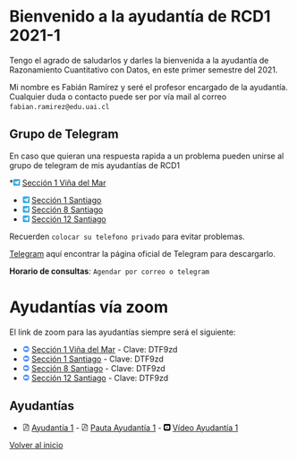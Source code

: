 [//]: <> (RCD1-2021-1)
# Bienvenido a la ayudantía de RCD1 2021-1
Tengo el agrado de saludarlos y darles la bienvenida a la ayudantía de Razonamiento Cuantitativo con Datos, en este primer semestre del 2021. 

Mi nombre es Fabián Ramírez y seré el profesor encargado de la ayudantía. Cualquier duda o contacto puede ser por vía mail al correo `fabian.ramirez@edu.uai.cl`

## Grupo de Telegram
En caso que quieran una respuesta rapida a un problema pueden unirse al grupo de telegram de mis ayudantías de RCD1

*<img src="telegram_logo.svg" alt="drawing" width="12"/> [Sección 1 Viña del Mar](https://t.me/joinchat/dhtQ9qNQOzYzOWYx)
* <img src="telegram_logo.svg" alt="drawing" width="12"/> [Sección 1 Santiago](https://t.me/joinchat/Vq98bqmlmgpjZjJh)
* <img src="telegram_logo.svg" alt="drawing" width="12"/> [Sección 8 Santiago](
https://t.me/joinchat/rIekbIWiGbQ1OGMx)
* <img src="telegram_logo.svg" alt="drawing" width="12"/> [Sección 12 Santiago](https://t.me/joinchat/WIPEPqDp589hZjIx)
 
Recuerden `colocar su telefono privado` para evitar problemas. 

[Telegram](https://desktop.telegram.org/) aquí encontrar la página oficial de Telegram para descargarlo.

**Horario de consultas**: `Agendar por correo o telegram`

# Ayudantías vía zoom

El link de zoom para las ayudantías siempre será el siguiente:

* <img src="zoom_logo.svg" alt="drawing" width="12"/> [Sección 1 Viña del Mar](https://zoom.us/j/5037743902) - Clave: DTF9zd
* <img src="zoom_logo.svg" alt="drawing" width="12"/> [Sección 1 Santiago](https://zoom.us/j/5037743902) - Clave: DTF9zd
* <img src="zoom_logo.svg" alt="drawing" width="12"/> [Sección 8 Santiago](https://zoom.us/j/5037743902) - Clave: DTF9zd
* <img src="zoom_logo.svg" alt="drawing" width="12"/> [Sección 12 Santiago](https://zoom.us/j/5037743902) - Clave: DTF9zd

## Ayudantías 

* <img src="pdf_logo.svg" alt="drawing" width="12"/> [Ayudantía 1]() - <img src="pdf_logo.svg" alt="drawing" width="12"/> [Pauta Ayudantía 1]() - <img src="yt_logo.svg" alt="drawing" width="12"/> [Vídeo Ayudantía 1]() 

[Volver al inicio](https://fabimath.github.io/Fabimath/)